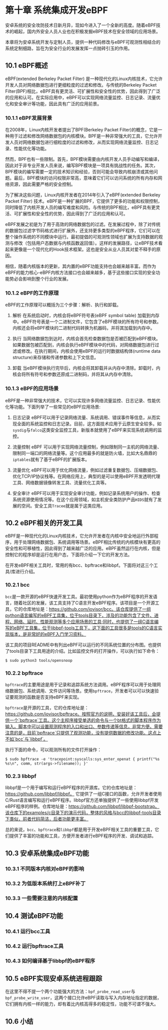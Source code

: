 # 第十章 系统集成开发eBPF

安卓系统的安全攻防技术日新月异，现如今进入了一个全新的高度。随着eBPF技术的崛起，国内外安全人员人业也在积极发掘eBPF技术在安全领域的应用场景。

本章将为安卓系统开发与定制人员，提供一种代码修改与eBPF可观测性相结合的系统定制细路，旨在为安全行业的发展发挥一点抛砖引玉的作用。

## 10.1 eBPF概述

eBPF(extended Berkeley Packet Filter) 是一种现代化的Linux内核技术，它允许开发人员对网络数据包进行更细粒度的过滤和修改。与传统的Berkeley Packet Filter(BPF)相比，eBPF具有更灵活、可扩展性和安全性的优势，因此得到了广泛的应用和认可。在实际应用中，eBPF可以实现网络流量监控、日志记录、流量优化和安全审计等功能，因此具有广泛的应用前景。

### 10.1.1 eBPF发展背景

在2008年，Linux内核开发者提出了BPF(Berkeley Packet Filter)的概念，它是一种用于过滤和修改网络数据包的内核模块。BPF是一种非常强大的工具，它允许开发人员对网络数据包进行细粒度的过滤和修改，从而实现网络流量监控、日志记录、性能优化等功能。

然而，BPF也有一些限制。首先，BPF模块需要由内核开发人员手动编写和编译，因此对于非专业开发人员来说，编写BPF模块是一项具有挑战性的任务。其次，BPF模块的编写需要一定的技术知识和经验，否则可能会导致内核崩溃或其他问题。最后，BPF模块的访问权限非常高，意味着它们可以访问系统的所有内存和网络资源，因此需要严格的安全控制。

为了解决这些问题，Linux内核开发者在2014年引入了eBPF(extended Berkeley Packet Filter) 技术。eBPF是一种扩展的BPF，它提供了更多的功能和权限控制，同时降低了内核开发人员的编写难度和风险。与传统的BPF相比，eBPF具有更灵活、可扩展性和安全性的优势，因此得到了广泛的应用和认可。

eBPF发展之初是为了用于高效的网络数据包的过滤。在发展过程中，除了对传统的数据包过滤字节码格式进行扩展外，还支持更多类型的eBPF程序，它们可以在整个操作系统的不同模块中运行。最初提倡的可观测性领域也扩展为支持数据的观测与修改（包括用户态数据与内核函数返回值）。这样的发展路径，让eBPF技术看起来更像是一个现代化的Hook技术框架。这也是安全从业人员其对爱不释手的原因。

相信，随着内核版本的更新，其内置的eBPF功能支持也会越来越丰富。而作为eBPF的能力核心-eBPF内核方法接口也会越来越多，基于这些接口实现的安全功能势必会影响到整个行业的发展。

### 10.1.2 eBPF的工作原理

eBPF的工作原理可以概括为三个步骤：解析、执行和卸载。

1. 解析
在系统启动时，内核会将eBPF符号表(eBPF symbol table) 加载到内存中。eBPF符号表是一个二进制文件，它包含了eBPF模块的所有符号和参数。内核还会将eBPF模块的二进制代码转换为机器码，并将其加载到内存中。

2. 执行
当网络数据包到达时，内核会首先检查数据包是否被匹配到eBPF模块。如果数据包被匹配到，内核会执行eBPF模块中的代码，对网络数据包进行过滤或修改。在执行期间，内核会使用eBPF的运行时数据结构体(runtime data structure)来存储和传递参数和上下文信息。

3. 卸载
当eBPF模块执行完毕后，内核会将其卸载并从内存中清除。卸载时，内核会将所有符号和参数还原成二进制码，并将其从内存中清除。


### 10.1.3 eBPF的应用场景

eBPF是一种非常强大的技术，它可以实现许多网络流量监控、日志记录、性能优化等功能。下面列举了一些常见的eBPF应用场景:

1. 日志记录
eBPF可以用于记录网络流量、系统调用、错误事件等信息，从而实现全面的系统监控和日志记录。目前，这方面技术应用于云原生安全较多。如`sysdig`与`falco`这类安全监控工具，新版本就使用了eBPF来实现系统调用的监控。

2. 流量控制
eBPF 可以用于实现网络流量控制，例如限制同一主机的网络流量、限制同一端口的网络流量等。这个应用最多的就是防火墙，比如大名鼎鼎的`iptables`就有了基于eBPF的扩展版本。

3. 流量优化
eBPF可以用于优化网络流量，例如过滤重复数据包、压缩数据包、优化TCP/IP协议栈等。在网络应用上，典型的是可以使用eBPF开发透明代理工具、网络数据镜像转发工具、流量优化工具等。

4. 安全审计
eBPF可以用于实现安全审计功能，例如记录系统用户的操作、检查系统资源使用情况等。在这个应用领域，如主机安全类防护产品`HIDS`就有了发展的空间。安全工具`Tracee`就是属于这类应用。



## 10.2 eBPF相关的开发工具

eBPF是一种现代化的Linux内核技术，它允许开发者在内核中安全地运行外部程序，用于处理网络数据包、系统调用等场景。eBPF相比传统的内核模块有更高的安全性和可移植性，因此得到了越来越广泛的应用。eBPF虽然运行在内核，但是控制它的程序却是运行在用户态，下面将介绍一下它的开发方法。

在开发eBPF相关工具时，常用的有bcc、bpftrace和libbpf。下面将对这三个工具/库进行介绍。

### 10.2.1 bcc

`bcc`是一款开源的eBPF快速开发工具。最初使用python作为eBPF程序的开发语言，随着社区的发展，该工具支持了C语言开发eBPF程序。该项目是一个开源工具，它的仓库地址是：https://github.com/iovisor/bcc。该仓库提供了一组python语言编写的eBPF工具集，位于tools目录下，涉及的功能包含了文件、进程、网络、延时、性能观测等多个应用场景的工具;同时，也提供了一组C语言编写的eBPF工具集，位于libbpf-tools工具下，这下面的工具很多是tools的C语言实现版本，是非常好的eBPF入门学习资料。

该工具的项目README中有列出eBPF可以运行的不同系统位置的分布图。也提供了tools目录下工具用途的介绍。比如监控文件的打开操作，可以执行如下命令：

```
$ sudo python3 tools/opensnoop
```

### 10.2.2 bpftrace

`bpftrace`的主要用途是用于记录和追踪系统方法调用。eBPF程序可以用于处理网络数据包、系统调用、文件访问等场景。使用`bpftrace`，开发者可以可以快速验证要观测的函数是否支持eBPF来实现。

`bpftrace`是开源的工具，它的仓库地址是：https://github.com/iovisor/bpftrace。按照官方的说明，安装好该工具后，会提供一个`bpftrace`工具。这个主程序接受单选的命令与一个bt格式的脚本程序作为输入。脚本中可以设置观测程序的入口和出口、参数传递等信息，非常方便。需要注意的是，目前`bpftrace`只提供了观测功能，没有提供数据的修改功能。这点上不如`bcc`与`libbpf`。

执行下面的命令，可以观测所有的文件打开操作：

```
$ sudo bpftrace -e 'tracepoint:syscalls:sys_enter_openat { printf("%s %s\n", comm, str(args->filename)); }'
```


### 10.2.3 libbpf

libbpf是一个用于编写和运行eBPF程序的开源库。它的仓库地址是：https://github.com/libbpf/libbpf。 它提供了一组C接口的函数，允许开发者使用C/Rust语言编写和运行eBPF程序。libbpf官方还单独提供了一些使用libbpf开发eBPF程序的样例。仓库地址是：https://github.com/libbpf/libbpf-bootstrap。该仓库下的examples/c目录下的演示代码，整体的风格与bcc的libbpf-tools目录下类似，前者代码简洁，后者功能更丰富。

总的来说，`bcc`、`bpftrace`和`libbpf`都是用于开发eBPF相关工具的重要工具，它们提供了丰富的功能和工具，方便开发者进行eBPF程序的开发、调试和追踪。

## 10.3 安卓系统集成eBPF功能


### 10.3.1 不同版本内核对eBPF的影响


### 10.3.2 为低版本系统打上eBPF补丁


### 10.3.3 一些需要注意的内核配置


## 10.4 测试eBPF功能

### 10.4.1 运行bcc工具

### 10.4.2 运行bpftrace工具

### 10.4.3 如何编译基于libbpf的eBPF程序


## 10.5 eBPF实现安卓系统进程跟踪


在这里不得不提一个两个功能强大的方法：`bpf_probe_read_user`与`bpf_probe_write_user`，这两个接口允许eBPF读取与写入内存地址指定的数据，它们拥有内核一样的能力，却有着比内核高得多的稳定性，功能不可谓不强大。

## 10.6 小结
